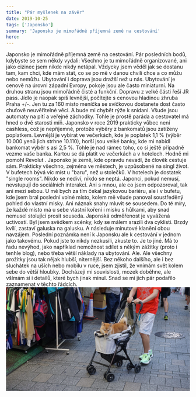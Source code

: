 ```yaml
---
title: "Pár myšlenek na závěr"
date: 2019-10-25
tags: ['Japonsko']
summary: 'Japonsko je mimořádně příjemná země na cestování'
hero: 
---
```



Japonsko je mimořádně příjemná země na cestování. Pár posledních bodů, kdybyste se sem někdy vydali:
Všechno je tu mimořádně organizované, ani jako cizinec jsem nikde nikdy netápal. Vždycky jsem věděl jak se dostanu tam, kam chci, kde mám stát, co se po mě v danou chvíli chce a co můžu nebo nemůžu.
Ubytování i doprava jsou dražší než u nás. Ubytování je cenově na úrovni západní Evropy, pokoje jsou ale často miniaturní. Na druhou stranu jsou mimořádně čisté a funkční. Dopravu z velké části řeší JR pass.
Jídlo je naopak spíš levnější, počítejte s cenovou hladinou zhruba Praha +/-. Jen tu za 160 místo meníčka se svíčkovou dostanete dost často chuťově neuvěřitelné věci. A bude mi chybět rýže k snídani.
Všude jsou automaty na pití a veřejné záchodky. Tohle je prostě paráda a cestovatel má hned o dvě starosti míň.
Japonsko v roce 2019 prakticky vůbec není cashless, což je nepříjemné, protože výběry z bankomatů jsou zatíženy poplatkem. Levnější je vybírat ve večerkách, kde je poplatek 1,1 % (výběr 10.000 yenů jich strhne 10.110), horší jsou velké banky, kde mi nabídl bankomat výběr s asi 2,5 %. Tohle je nad rámec toho, co si ještě případně vezme vaše banka. Kartou se dá platit ve večerkách a v hotelech. Hodně mi pomohl
Revolut
.
Japonsko je země, kde opravdu nevadí, že člověk cestuje sám. Prakticky všechno, zejména ve městech, je uzpůsobené na singl život. V bufetech bývá víc míst u "baru", než u stolečků. V hotelech je dostatek "single rooms". Nikdo se nediví, nikdo se neptá.
Japonci, pokud nemusí, nevstupují do sociálních interakcí. Ani s mnou, ale co jsem odpozoroval, tak ani mezi sebou. U mě bych za tím čekal jazykovou bariéru, ale i v bufetu, kde jsem bral poslední volné místo, kolem mě všude panoval soustředěný pohled do vlastní misky. Ani náznak snahy mluvit se sousedem. Do té míry, že každé místo má u sebe vlastní koření i misku s hůlkami, aby snad nemusel stolující prosit souseda.
Japonská odměřenost je vyvážená uctivostí. Byl jsem svědkem scénky, kdy se málem srazili dva cyklisti. Brzdy kvílí, zastaví galuska na galusku. A následuje minutové klanění obou navzájem.
Poslední poznámka není k Japonsku ale k cestování v jednom jako takovému. Pokud jste to nikdy nezkusili, zkuste to. Je to jiné. Má to řadu nevýhod, jako například nemožnost sdílet s někým zážitky (proto i tenhle blog), nebo třeba větší náklady na ubytování. Ale. Ale všechny prožitky jsou tak nějak hlubší, niternější. Bez někoho dalšího, ale i bez sluchátek na uších nebo mobilu v ruce, jsem zjistil, že vnímám svět kolem sebe do větší hloubky. Docházejí mi souvislosti, mozek doběhne, ale všímám si i detailů, které bych jinak minul. Snad se mi jich pár podařilo zaznamenat v těchto řádcích.
![Obrázek](/images/DSC02074.JPG)